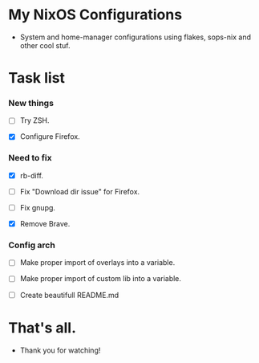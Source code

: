 # My NixOS Configurations
- System and home-manager configurations using flakes, sops-nix and other cool stuf.



# Task list

### New things

- [ ] Try ZSH.

- [x] Configure Firefox.

### Need to fix 

- [x] rb-diff.

- [ ] Fix "Download dir issue" for Firefox.

- [ ] Fix gnupg.

- [x] Remove Brave.

### Config arch

- [ ] Make proper import of overlays into a variable.

- [ ] Make proper import of custom lib into a variable.

- [ ] Create beautifull README.md



# That's all.
- Thank you for watching!
